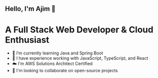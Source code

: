 ## Hello, I'm Ajim 👋
# A Full Stack Web Developer & Cloud Enthusiast

- 🌱 I’m currently learning Java and Spring Boot
- 🌟 I have experience working with JavaScript, TypeScript, and React
- ☁️ I'm AWS Solutions Architect Certified
- 🤝 I'm looking to collaborate on open-source projects

<!--
**ajimbong/ajimbong** is a ✨ _special_ ✨ repository because its `README.md` (this file) appears on your GitHub profile.

Here are some ideas to get you started:

- 🔭 I’m currently working on ...
- 🌱 I’m currently learning ...
- 👯 I’m looking to collaborate on ...
- 🤔 I’m looking for help with ...
- 💬 Ask me about ...
- 📫 How to reach me: ...
- 😄 Pronouns: ...
- ⚡ Fun fact: ...
-->
